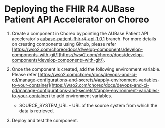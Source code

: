 # Deploying the FHIR R4 AUBase Patient API Accelerator on Choreo

1. Create a component in Choreo by pointing the AUBase Patient API accelerator's [aubase-patient-fhir-r4-api-1.0.1](https://github.com/wso2/docker-open-healthcare-accelerators/tree/aubase-patient-fhir-r4-api-1.0.1) branch. For more details on creating components using Github, please refer [https://wso2.com/choreo/docs/develop-components/develop-components-with-git/](https://wso2.com/choreo/docs/develop-components/develop-components-with-git/).

2. Once the component is created, add the following environment variable. Please refer [https://wso2.com/choreo/docs/devops-and-ci-cd/manage-configurations-and-secrets/#apply-environment-variables-to-your-container](https://wso2.com/choreo/docs/devops-and-ci-cd/manage-configurations-and-secrets/#apply-environment-variables-to-your-container) to add environment variables.
    * SOURCE_SYSTEM_URL - URL of the source system from which the data is retrieved.

3. Deploy and test the component.
